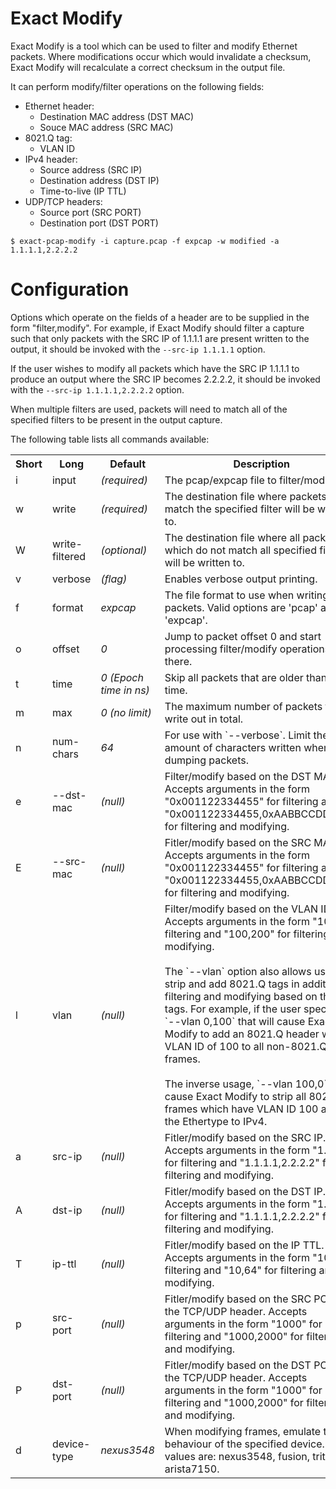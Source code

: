 # Exact Modify

Exact Modify is a tool which can be used to filter and modify Ethernet packets. Where modifications occur which would invalidate a checksum, Exact Modify will
recalculate a correct checksum in the output file.

It can perform modify/filter operations on the following fields:

* Ethernet header:
    * Destination MAC address (DST MAC)
    * Souce MAC address (SRC MAC)
* 8021.Q tag:
    * VLAN ID
* IPv4 header:
    * Source address (SRC IP)
    * Destination address (DST IP)
    * Time-to-live (IP TTL)
* UDP/TCP headers:
    * Source port (SRC PORT)
    * Destination port (DST PORT)
    
```
$ exact-pcap-modify -i capture.pcap -f expcap -w modified -a 1.1.1.1,2.2.2.2
```

# Configuration

Options which operate on the fields of a header are to be supplied in the form "filter,modify". For example, if Exact Modify should filter a capture such
that only packets with the SRC IP of 1.1.1.1 are present written to the output, it should be invoked with the `--src-ip 1.1.1.1` option.

If the user wishes to modify all packets which have the SRC IP 1.1.1.1 to produce an output where the SRC IP becomes 2.2.2.2, it should be invoked with the
`--src-ip 1.1.1.1,2.2.2.2` option.

When multiple filters are used, packets will need to match all of the specified filters to be present in the output capture.

The following table lists all commands available:

<table>
  <tr>
    <th>Short</th>
    <th>Long</th>
    <th>Default</th>
    <th>Description</th>
  </tr>
  <tr>
    <td>i</td>
    <td>input</td>
    <td><em>(required)</em></td>
    <td>
      The pcap/expcap file to filter/modify.
    </td>
  </tr>
  <tr>
    <td>w</td>
    <td>write</td>
    <td><em>(required)</em></td>
    <td>
      The destination file where packets which match the specified filter will be written to.
    </td>
  </tr>
  <tr>
    <td>W</td>
    <td>write-filtered</td>
    <td><em>(optional)</em></td>
    <td>
      The destination file where all packets which do not match all specified filters will be written to.
    </td>
  </tr>
  <tr>
    <td>v</td>
    <td>verbose</td>
    <td><em>(flag)</em></td>
    <td>
      Enables verbose output printing.
    </td>
  </tr>
  <tr>
    <td>f</td>
    <td>format</td>
    <td><em>expcap</em></td>
    <td>
      The file format to use when writing out packets. Valid options are 'pcap' and 'expcap'.
    </td>
  </tr>
  <tr>
    <td>o</td>
    <td>offset</td>
    <td><em>0</em></td>
    <td>
      Jump to packet offset 0 and start processing filter/modify operations from there.
    </td>
  </t>
  <tr>
    <td>t</td>
    <td>time</td>
    <td><em>0 (Epoch time in ns)</em></td>
    <td>
      Skip all packets that are older than this time.
    </td>
  </t>
  <tr>
    <td>m</td>
    <td>max</td>
    <td><em>0 (no limit)</em></td>
    <td>
      The maximum number of packets to write out in total.
    </td>
  </t>
  <tr>
    <td>n</td>
    <td>num-chars</td>
    <td><em>64</em></td>
    <td>
      For use with `--verbose`. Limit the amount of characters written when dumping packets.
    </td>
  </t>
  <tr>
    <td>e</td>
    <td>--dst-mac</td>
    <td><em>(null)</em></td>
    <td>
      Filter/modify based on the DST MAC. Accepts arguments in the form "0x001122334455" for filtering and "0x001122334455,0xAABBCCDDEEFF" for filtering
	  and modifying.
    </td>
  </t>
  <tr>
    <td>E</td>
    <td>--src-mac</td>
    <td><em>(null)</em></td>
    <td>
	  Fitler/modify based on the SRC MAC. Accepts arguments in the form "0x001122334455" for filtering and "0x001122334455,0xAABBCCDDEEFF" for filtering
	  and modifying.
    </td>
  </t>
  <tr>
    <td>l</td>
    <td>vlan</td>
    <td><em>(null)</em></td>
    <td>
	  Filter/modify based on the VLAN ID. Accepts arguments in the form "100" for filtering and "100,200" for filtering and modifying.
	  <br><br>
	  The `--vlan` option also allows users to strip and add 8021.Q tags in addition to filtering and modifying based on these tags. For example, if the user
	  specifies `--vlan 0,100` that will cause Exact Modify to add an 8021.Q header with a VLAN ID of 100 to all non-8021.Q frames.
	  <br><br>
	  The inverse usage, `--vlan 100,0` will cause Exact Modify to strip all 8021.Q frames which have VLAN ID 100 and set the Ethertype to IPv4.
    </td>
  </t>
  <tr>
    <td>a</td>
    <td>src-ip</td>
    <td><em>(null)</em></td>
    <td>
	  Fitler/modify based on the SRC IP. Accepts arguments in the form "1.1.1.1" for filtering and "1.1.1.1,2.2.2.2" for filtering and modifying.
    </td>
  </t>
  <tr>
    <td>A</td>
    <td>dst-ip</td>
    <td><em>(null)</em></td>
    <td>
	  Fitler/modify based on the DST IP. Accepts arguments in the form "1.1.1.1" for filtering and "1.1.1.1,2.2.2.2" for filtering and modifying.
    </td>
  </t>
  <tr>
    <td>T</td>
    <td>ip-ttl</td>
    <td><em>(null)</em></td>
    <td>
	  Fitler/modify based on the IP TTL. Accepts arguments in the form "10" for filtering and "10,64" for filtering and modifying.
    </td>
  </t>
  <tr>
    <td>p</td>
    <td>src-port</td>
    <td><em>(null)</em></td>
    <td>
	  Fitler/modify based on the SRC PORT of the TCP/UDP header. Accepts arguments in the form "1000" for filtering and "1000,2000" for filtering and 
	  modifying.
    </td>
  </t>
  <tr>
    <td>P</td>
    <td>dst-port</td>
    <td><em>(null)</em></td>
    <td>
	  Fitler/modify based on the DST PORT of the TCP/UDP header. Accepts arguments in the form "1000" for filtering and "1000,2000" for filtering and 
	  modifying.
    </td>
  </t>
  <tr>
    <td>d</td>
    <td>device-type</td>
    <td><em>nexus3548</em></td>
    <td>
	  When modifying frames, emulate the behaviour of the specified device. Valid values are: nexus3548, fusion, triton, arista7150.
    </td>
  </t>
</table>
